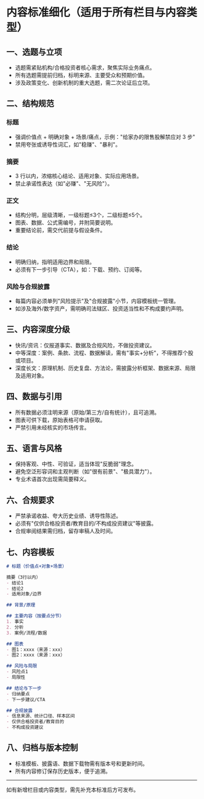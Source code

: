 # 内容标准细化（适用于所有栏目与内容类型）

## 一、选题与立项

- 选题需紧贴机构/合格投资者核心需求，聚焦实际业务痛点。
- 所有选题需提前归档，标明来源、主要受众和预期价值。
- 涉及政策变化、创新机制的重大选题，需二次论证后立项。

## 二、结构规范

### 标题
- 强调价值点 + 明确对象 + 场景/痛点，示例："给家办的限售股解禁应对 3 步"
- 禁用夸张或诱导性词汇，如"稳赚"、"暴利"。

### 摘要
- 3 行以内，浓缩核心结论、适用对象、实际应用场景。
- 禁止承诺性表达（如"必赚"、"无风险"）。

### 正文
- 结构分明，层级清晰，一级标题≤3个，二级标题≤5个。
- 图表、数据、公式需编号，并附简要说明。
- 重要结论前，需交代前提与假设条件。

### 结论
- 明确归纳，指明适用边界和局限。
- 必须有下一步引导（CTA），如：下载、预约、订阅等。

### 风险与合规披露
- 每篇内容必须单列"风险提示"及"合规披露"小节，内容模板统一管理。
- 如涉及海外/数字资产，需明确司法辖区、投资适当性和不构成要约声明。

## 三、内容深度分级

- 快讯/资讯：仅报道事实、数据及合规风险，不做投资建议。
- 中等深度：案例、条款、流程、数据解读，需有"事实+分析"，不得推荐个股或项目。
- 深度长文：原理机制、历史复盘、方法论，需披露分析框架、数据来源、局限及适用对象。

## 四、数据与引用

- 所有数据必须注明来源（原始/第三方/自有统计），且可追溯。
- 图表可供下载，原始表格可申请获取。
- 严禁引用未经核实的市场传言。

## 五、语言与风格

- 保持客观、中性、可验证，适当体现"反脆弱"理念。
- 避免空泛形容词和主观判断（如"很有前景"、"极具潜力"）。
- 专业术语首次出现需简要释义。

## 六、合规要求

- 严禁承诺收益、夸大历史业绩、诱导性陈述。
- 必须有"仅供合格投资者/教育目的/不构成投资建议"等披露。
- 合规审阅结果需归档，留存审稿人及时间。

## 七、内容模板

```markdown
# 标题（价值点+对象+场景）

摘要（3行以内）
- 结论1
- 结论2
- 适用对象/边界

## 背景/原理

## 主要内容（按要点分节）
1. 事实
2. 分析
3. 案例/流程/数据

## 图表
- 图1：xxxx（来源：xxx）
- 图2：xxxx（来源：xxx）

## 风险与局限
- 风险点1
- 局限性

## 结论与下一步
- 归纳要点
- 下一步建议/CTA

## 合规披露
- 信息来源、统计口径、样本区间
- 仅供合格投资者/教育目的
- 不构成投资建议
```

## 八、归档与版本控制

- 标准模板、披露语、数据下载物需有版本号和更新时间。
- 所有内容修订保存历史版本，便于追溯。

---

如有新增栏目或内容类型，需先补充本标准后方可发布。